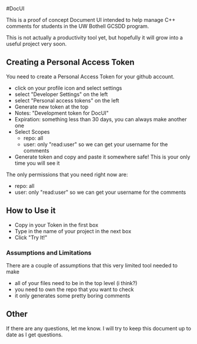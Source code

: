 #DocUI

This is a proof of concept Document UI intended to help manage C++ comments
for students in the UW Bothell GCSDD program.

This is not actually a productivity tool yet, but hopefully it will grow into
a useful project very soon.

## Creating a Personal Access Token
You need to create a Personal Access Token for your github account.

 * click on your profile icon and select settings
 * select "Developer Settings" on the left
 * select "Personal access tokens" on the left
 * Generate new token at the top
 * Notes: "Development token for DocUI"
 * Expiration: something less than 30 days, you can always make another one
 * Select Scopes
    * repo: all
    * user: only "read:user" so we can get your username for the comments
 * Generate token and copy and paste it somewhere safe! This is your only time you will see it

The only permissions that you need right now are:

 * repo: all
 * user: only "read:user" so we can get your username for the comments


## How to Use it
 * Copy in your Token in the first box
 * Type in the name of your project in the next box
 * Click "Try It!"

### Assumptions and Limitations
There are a couple of assumptions that this very limited tool needed to make
 * all of your files need to be in the top level (i think?)
 * you need to own the repo that you want to check
 * it only generates some pretty boring comments

## Other
If there are any questions, let me know. I will try to keep this document up
to date as I get questions.
